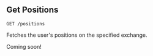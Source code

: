 ## Get Positions

`GET /positions`

Fetches the user's positions on the specified exchange.

<aside class="notice">
Coming soon!
</aside>
